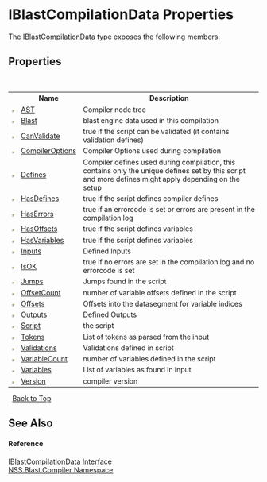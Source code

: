 # IBlastCompilationData Properties
 

The <a href="T_NSS_Blast_Compiler_IBlastCompilationData">IBlastCompilationData</a> type exposes the following members.


## Properties
&nbsp;<table><tr><th></th><th>Name</th><th>Description</th></tr><tr><td>![Public property](media/pubproperty.gif "Public property")</td><td><a href="P_NSS_Blast_Compiler_IBlastCompilationData_AST">AST</a></td><td>
Compiler node tree</td></tr><tr><td>![Public property](media/pubproperty.gif "Public property")</td><td><a href="P_NSS_Blast_Compiler_IBlastCompilationData_Blast">Blast</a></td><td>
blast engine data used in this compilation</td></tr><tr><td>![Public property](media/pubproperty.gif "Public property")</td><td><a href="P_NSS_Blast_Compiler_IBlastCompilationData_CanValidate">CanValidate</a></td><td>
true if the script can be validated (it contains validation defines)</td></tr><tr><td>![Public property](media/pubproperty.gif "Public property")</td><td><a href="P_NSS_Blast_Compiler_IBlastCompilationData_CompilerOptions">CompilerOptions</a></td><td>
Compiler Options used during compilation</td></tr><tr><td>![Public property](media/pubproperty.gif "Public property")</td><td><a href="P_NSS_Blast_Compiler_IBlastCompilationData_Defines">Defines</a></td><td>
Compiler defines used during compilation, this contains only the unique defines set by this script and more defines might apply depending on the setup</td></tr><tr><td>![Public property](media/pubproperty.gif "Public property")</td><td><a href="P_NSS_Blast_Compiler_IBlastCompilationData_HasDefines">HasDefines</a></td><td>
true if the script defines compiler defines</td></tr><tr><td>![Public property](media/pubproperty.gif "Public property")</td><td><a href="P_NSS_Blast_Compiler_IBlastCompilationData_HasErrors">HasErrors</a></td><td>
true if an errorcode is set or errors are present in the compilation log</td></tr><tr><td>![Public property](media/pubproperty.gif "Public property")</td><td><a href="P_NSS_Blast_Compiler_IBlastCompilationData_HasOffsets">HasOffsets</a></td><td>
true if the script defines variables</td></tr><tr><td>![Public property](media/pubproperty.gif "Public property")</td><td><a href="P_NSS_Blast_Compiler_IBlastCompilationData_HasVariables">HasVariables</a></td><td>
true if the script defines variables</td></tr><tr><td>![Public property](media/pubproperty.gif "Public property")</td><td><a href="P_NSS_Blast_Compiler_IBlastCompilationData_Inputs">Inputs</a></td><td>
Defined Inputs</td></tr><tr><td>![Public property](media/pubproperty.gif "Public property")</td><td><a href="P_NSS_Blast_Compiler_IBlastCompilationData_IsOK">IsOK</a></td><td>
true if no errors are set in the compilation log and no errorcode is set</td></tr><tr><td>![Public property](media/pubproperty.gif "Public property")</td><td><a href="P_NSS_Blast_Compiler_IBlastCompilationData_Jumps">Jumps</a></td><td>
Jumps found in the script</td></tr><tr><td>![Public property](media/pubproperty.gif "Public property")</td><td><a href="P_NSS_Blast_Compiler_IBlastCompilationData_OffsetCount">OffsetCount</a></td><td>
number of variable offsets defined in the script</td></tr><tr><td>![Public property](media/pubproperty.gif "Public property")</td><td><a href="P_NSS_Blast_Compiler_IBlastCompilationData_Offsets">Offsets</a></td><td>
Offsets into the datasegment for variable indices</td></tr><tr><td>![Public property](media/pubproperty.gif "Public property")</td><td><a href="P_NSS_Blast_Compiler_IBlastCompilationData_Outputs">Outputs</a></td><td>
Defined Outputs</td></tr><tr><td>![Public property](media/pubproperty.gif "Public property")</td><td><a href="P_NSS_Blast_Compiler_IBlastCompilationData_Script">Script</a></td><td>
the script</td></tr><tr><td>![Public property](media/pubproperty.gif "Public property")</td><td><a href="P_NSS_Blast_Compiler_IBlastCompilationData_Tokens">Tokens</a></td><td>
List of tokens as parsed from the input</td></tr><tr><td>![Public property](media/pubproperty.gif "Public property")</td><td><a href="P_NSS_Blast_Compiler_IBlastCompilationData_Validations">Validations</a></td><td>
Validations defined in script</td></tr><tr><td>![Public property](media/pubproperty.gif "Public property")</td><td><a href="P_NSS_Blast_Compiler_IBlastCompilationData_VariableCount">VariableCount</a></td><td>
number of variables defined in the script</td></tr><tr><td>![Public property](media/pubproperty.gif "Public property")</td><td><a href="P_NSS_Blast_Compiler_IBlastCompilationData_Variables">Variables</a></td><td>
List of variables as found in input</td></tr><tr><td>![Public property](media/pubproperty.gif "Public property")</td><td><a href="P_NSS_Blast_Compiler_IBlastCompilationData_Version">Version</a></td><td>
compiler version</td></tr></table>&nbsp;
<a href="#iblastcompilationdata-properties">Back to Top</a>

## See Also


#### Reference
<a href="T_NSS_Blast_Compiler_IBlastCompilationData">IBlastCompilationData Interface</a><br /><a href="N_NSS_Blast_Compiler">NSS.Blast.Compiler Namespace</a><br />